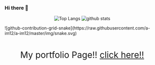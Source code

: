 ### Hi there 👋
<div>
  <p align="center"> 
    <img alt="Top Langs" height="150px" src="https://github-readme-stats.vercel.app/api/top-langs/?username=a-im12&layout=compact&show_icons=true&theme=onedark" />
    <img alt="github stats" height="150px" src="https://github-readme-stats.vercel.app/api?username=a-im12&theme=onedark&show_icons=ture" />
  </p>
</div>
![github-contribution-grid-snake](https://raw.githubusercontent.com/a-im12/a-im12/master/img/snake.svg) 
<br>
<br>
<div align="center">
  <p style="font-size:200%;">
    My portfolio Page!! <a href="https://a-im12.github.io/work-history/">click here!!</a>
  </p>
</div>
